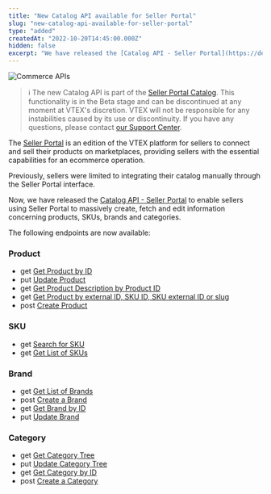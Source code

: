 ```yaml
---
title: "New Catalog API available for Seller Portal"
slug: "new-catalog-api-available-for-seller-portal"
type: "added"
createdAt: "2022-10-20T14:45:00.000Z"
hidden: false
excerpt: "We have released the [Catalog API - Seller Portal](https://developers.vtex.com/vtex-rest-api/reference/catalog-api-seller-portal-overview) to enable sellers using Seller Portal to massively create, fetch and edit information concerning products, SKUs, brands and categories."
---
```


![Commerce APIs](https://cdn.jsdelivr.net/gh/vtexdocs/dev-portal-content@main/images/new-catalog-api-available-for-seller-portal-0.png)

> ℹ️ The new Catalog API is part of the [Seller Portal Catalog](https://help.vtex.com/en/tutorial/how-the-seller-portal-catalog-works--7pMB6YOt6YQDQQbzFB4Pxp). This functionality is in the Beta stage and can be discontinued at any moment at VTEX's discretion. VTEX will not be responsible for any instabilities caused by its use or discontinuity. If you have any questions, please contact [our Support Center](https://support.vtex.com/hc/en-us).

The [Seller Portal](https://help.vtex.com/en/tutorial/how-to-set-up-your-store-on-seller-portal--6w1vBdRH2uuBGmUqgNQjwK) is an edition of the VTEX platform for sellers to connect and sell their products on marketplaces, providing sellers with the essential capabilities for an ecommerce operation.

Previously, sellers were limited to integrating their catalog manually through the Seller Portal interface.

Now, we have released the [Catalog API - Seller Portal](https://developers.vtex.com/vtex-rest-api/reference/catalog-api-seller-portal-overview) to enable sellers using Seller Portal to massively create, fetch and edit information concerning products, SKUs, brands and categories.

The following endpoints are now available:

### Product

- get [Get Product by ID](https://developers.vtex.com/vtex-rest-api/reference/getproduct)
- put [Update Product](https://developers.vtex.com/vtex-rest-api/reference/putproduct)
- get [Get Product Description by Product ID](https://developers.vtex.com/vtex-rest-api/reference/getproductdescription)
- get [Get Product by external ID, SKU ID, SKU external ID or slug](https://developers.vtex.com/vtex-rest-api/reference/getproductquery)
- post [Create Product](https://developers.vtex.com/vtex-rest-api/reference/postproduct)

### SKU

- get [Search for SKU](https://developers.vtex.com/vtex-rest-api/reference/searchsku)
- get [Get List of SKUs](https://developers.vtex.com/vtex-rest-api/reference/listsku)

### Brand

- get [Get List of Brands](https://developers.vtex.com/vtex-rest-api/reference/listbrand)
- post [Create a Brand](https://developers.vtex.com/vtex-rest-api/reference/postbrand)
- get [Get Brand by ID](https://developers.vtex.com/vtex-rest-api/reference/getbrand)
- put [Update Brand](https://developers.vtex.com/vtex-rest-api/reference/putbrand)

### Category

- get [Get Category Tree](https://developers.vtex.com/vtex-rest-api/reference/getcategorytree)
- put [Update Category Tree](https://developers.vtex.com/vtex-rest-api/reference/updatecategorytree)
- get [Get Category by ID](https://developers.vtex.com/vtex-rest-api/reference/getbyid-1)
- post [Create a Category](https://developers.vtex.com/vtex-rest-api/reference/createcategory)

